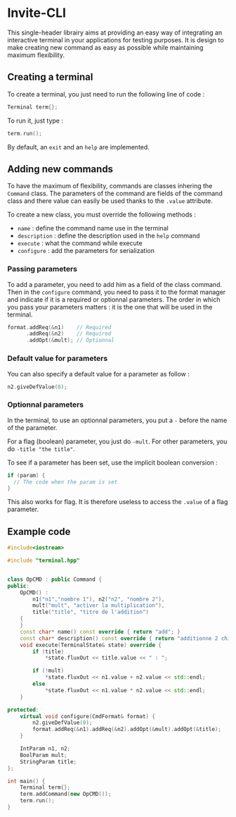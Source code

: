 # Invite-CLI

This single-header librairy aims at providing an easy way of integrating an interactive terminal in your applications for testing purposes. 
It is design to make creating new command as easy as possible while maintaining maximum flexibility.

## Creating a terminal

To create a terminal, you just need to run the following line of code :

```cpp
Terminal term{};
```

To run it, just type :

```cpp
term.run();
```

By default, an `exit` and an `help` are implemented.

## Adding new commands

To have the maximum of flexibility, commands are classes inhering the `Command` class.
The parameters of the command are fields of the command class and there value can easily be used thanks to the `.value` attribute.

To create a new class, you must override the following methods : 
 - `name` : define the command name use in the terminal
 - `description` : define the description used in the `help` command
 - `execute` : what the command while execute
 - `configure` : add the parameters for serialization

### Passing parameters

To add a parameter, you need to add him as a field of the class command.
Then in the `configure` command, you need to pass it to the format manager and indicate if it is a required or optionnal parameters.
The order in which you pass your parameters matters : it is the one that will be used in the terminal.

```cpp
format.addReq(&n1)    // Required
      .addReq(&n2)    // Required
      .addOpt(&mult); // Optionnal
```

### Default value for parameters

You can also specify a default value for a parameter as follow : 

```cpp
n2.giveDefValue(0);
```

### Optionnal parameters

In the terminal, to use an optionnal parameters, you put a `-` before the name of the parameter.

For a flag (boolean) parameter, you just do `-mult`.
For other parameters, you do `-title "the title"`.

To see if a parameter has been set, use the implicit boolean conversion :

```cpp
if (param) {
  // The code when the param is set
}
```

This also works for flag. It is therefore useless to access the `.value` of a flag parameter.

## Example code

```cpp
#include<iostream>

#include "terminal.hpp"


class OpCMD : public Command {
public:
    OpCMD() :
        n1("n1","nombre 1"), n2("n2", "nombre 2"),
        mult("mult", "activer la multiplication"),
        title("title", "titre de l'addition")
    {
    }
    const char* name() const override { return "add"; }
    const char* description() const override { return "additionne 2 chiffres"; }
    void execute(TerminalState& state) override {
        if (title)
            *state.fluxOut << title.value << " : ";

        if (!mult)
            *state.fluxOut << n1.value + n2.value << std::endl;
        else
            *state.fluxOut << n1.value * n2.value << std::endl;
    }

protected:
    virtual void configure(CmdFormat& format) {
        n2.giveDefValue(0);
        format.addReq(&n1).addReq(&n2).addOpt(&mult).addOpt(&title);
    }

    IntParam n1, n2;
    BoolParam mult;
    StringParam title;
};

int main() {
    Terminal term{};
    term.addCommand(new OpCMD());
    term.run();
}
```
